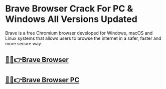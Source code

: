 # Brave Browser Crack For PC & Windows All Versions Updated


Brave is a free Chromium browser developed for Windows, macOS and Linux systems that allows users to browse the internet in a safer, faster and more secure way.


## [🚀🎉👉Brave Browser](https://alipc.pro/dl/)

## [🚀🎉👉Brave Browser PC](https://alipc.pro/dl/)
